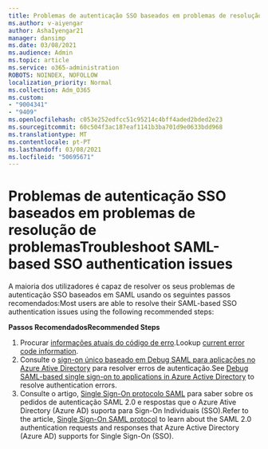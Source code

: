 ```yaml
---
title: Problemas de autenticação SSO baseados em problemas de resolução de problemas
ms.author: v-aiyengar
author: AshaIyengar21
manager: dansimp
ms.date: 03/08/2021
ms.audience: Admin
ms.topic: article
ms.service: o365-administration
ROBOTS: NOINDEX, NOFOLLOW
localization_priority: Normal
ms.collection: Adm_O365
ms.custom:
- "9004341"
- "9409"
ms.openlocfilehash: c053e252edfcc51c95214c4bff4aded2bded2e23
ms.sourcegitcommit: 60c504f3ac187eaf1141b3ba701d9e0633bdd968
ms.translationtype: MT
ms.contentlocale: pt-PT
ms.lasthandoff: 03/08/2021
ms.locfileid: "50695671"
---
```

# <a name="troubleshoot-saml-based-sso-authentication-issues"></a><span data-ttu-id="850f3-102">Problemas de autenticação SSO baseados em problemas de resolução de problemas</span><span class="sxs-lookup"><span data-stu-id="850f3-102">Troubleshoot SAML-based SSO authentication issues</span></span>

<span data-ttu-id="850f3-103">A maioria dos utilizadores é capaz de resolver os seus problemas de autenticação SSO baseados em SAML usando os seguintes passos recomendados:</span><span class="sxs-lookup"><span data-stu-id="850f3-103">Most users are able to resolve their SAML-based SSO authentication issues using the following recommended steps:</span></span>

<span data-ttu-id="850f3-104">**Passos Recomendados**</span><span class="sxs-lookup"><span data-stu-id="850f3-104">**Recommended Steps**</span></span>
1. <span data-ttu-id="850f3-105">Procurar [informações atuais do código de erro](https://docs.microsoft.com/azure/active-directory/develop/reference-aadsts-error-codes#lookup-current-error-code-information).</span><span class="sxs-lookup"><span data-stu-id="850f3-105">Lookup [current error code information](https://docs.microsoft.com/azure/active-directory/develop/reference-aadsts-error-codes#lookup-current-error-code-information).</span></span>
1. <span data-ttu-id="850f3-106">Consulte o [sign-on único baseado em Debug SAML para aplicações no Azure Ative Directory](https://docs.microsoft.com/azure/active-directory/manage-apps/debug-saml-sso-issues) para resolver erros de autenticação.</span><span class="sxs-lookup"><span data-stu-id="850f3-106">See [Debug SAML-based single sign-on to applications in Azure Active Directory](https://docs.microsoft.com/azure/active-directory/manage-apps/debug-saml-sso-issues) to resolve authentication errors.</span></span>
1. <span data-ttu-id="850f3-107">Consulte o artigo, [Single Sign-On protocolo SAML](https://docs.microsoft.com/azure/active-directory/develop/single-sign-on-saml-protocol) para saber sobre os pedidos de autenticação SAML 2.0 e respostas que o Azure Ative Directory (Azure AD) suporta para Sign-On Individuais (SSO).</span><span class="sxs-lookup"><span data-stu-id="850f3-107">Refer to the article, [Single Sign-On SAML protocol](https://docs.microsoft.com/azure/active-directory/develop/single-sign-on-saml-protocol) to learn about the SAML 2.0 authentication requests and responses that Azure Active Directory (Azure AD) supports for Single Sign-On (SSO).</span></span>



